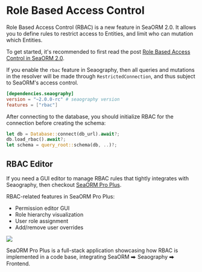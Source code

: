 # Role Based Access Control

Role Based Access Control (RBAC) is a new feature in SeaORM 2.0. It allows you to define rules to restrict access to Entities, and limit who can mutation which Entities.

To get started, it's recommended to first read the post [Role Based Access Control in SeaORM 2.0](https://www.sea-ql.org/blog/2025-09-30-sea-orm-rbac/).

If you enable the `rbac` feature in Seaography, then all queries and mutations in the resolver will be made through `RestrictedConnection`, and thus subject to SeaORM's access control.

```toml title="Cargo.toml"
[dependencies.seaography]
version = "~2.0.0-rc" # seaography version
features = ["rbac"]
```

After connecting to the database, you should initialize RBAC for the connection before creating the schema:

```rust
let db = Database::connect(db_url).await?;
db.load_rbac().await?;
let schema = query_root::schema(db, ..)?;
```

## RBAC Editor

If you need a GUI editor to manage RBAC rules that tightly integrates with Seaography, then checkout [SeaORM Pro Plus](https://www.sea-ql.org/sea-orm-pro/docs/introduction/sea-orm-pro-plus/).

RBAC-related features in SeaORM Pro Plus:

+ Permission editor GUI
+ Role hierarchy visualization
+ User role assignment
+ Add/remove user overrides

![](https://www.sea-ql.org/blog/img/sea-orm-pro-rbac-editor-light.png#light)

<!-- ![](https://www.sea-ql.org/blog/img/sea-orm-pro-rbac-editor-dark.png#dark) -->

SeaORM Pro Plus is a full-stack application showcasing how RBAC is implemented in a code base, integrating SeaORM ⮕ Seaography ⮕ Frontend.
